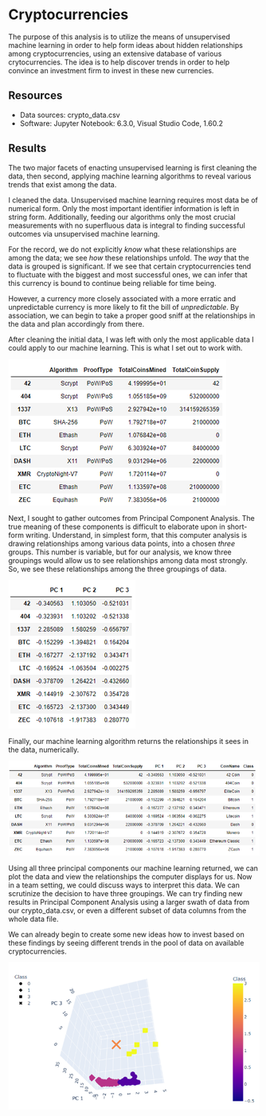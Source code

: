 # Cryptocurrencies

The purpose of this analysis is to utilize the means of unsupervised machine learning in order to help form ideas about hidden relationships among cryptocurrencies, using an extensive database of various crytocurrencies. The idea is to help discover trends in order to help convince an investment firm to invest in these new currencies.

## Resources
- Data sources: crypto_data.csv
- Software: Jupyter Notebook: 6.3.0, Visual Studio Code, 1.60.2

## Results
The two major facets of enacting unsupervised learning is first cleaning the data, then second, applying machine learning algorithms to reveal various trends that exist among the data.

I cleaned the data. Unsupervised machine learning requires most data be of numerical form. Only the most important identifier information is left in string form. Additionally, feeding our algorithms only the most crucial measurements with no superfluous data is integral to finding successful outcomes via unsupervised machine learning.

For the record, we do not explicitly *know* what these relationships are among the data; we see *how* these relationships unfold. The *way* that the data is grouped is significant. If we see that certain cryptocurrencies tend to fluctuate with the biggest and most successful ones, we can infer that this currency is bound to continue being reliable for time being. 

However, a currency more closely associated with a more erratic and unpredictable currency is more likely to fit the bill of *unpredictable*. By association, we can begin to take a proper good sniff at the relationships in the data and plan accordingly from there.

After cleaning the initial data, I was left with only the most applicable data I could apply to our machine learning. This is what I set out to work with.

![Cryptocurrenies Data Cleaned](Resources/crypto_data_cleaned.png)

Next, I sought to gather outcomes from Principal Component Analysis. The true meaning of these components is difficult to elaborate upon in short-form writing. Understand, in simplest form, that this computer analysis is drawing relationships among various data points, into a chosen *three* groups. This number is variable, but for our analysis, we know three groupings would allow us to see relationships among data most strongly. So, we see these relationships among the three groupings of data.

![Principal Component Analysis](Resources/pca_analysis.png)

Finally, our machine learning algorithm returns the relationships it sees in the data, numerically.

![Clustered DataFrame](Resources/clustered_dataframe.png)

Using all three principal components our machine learning returned, we can plot the data and view the relationships the computer displays for us. Now in a team setting, we could discuss ways to interpret this data. We can scrutinize the decision to have three groupings. We can try finding new results in Principal Component Analysis using a larger swath of data from our crypto_data.csv, or even a different subset of data columns from the whole data file. 

We can already begin to create some new ideas how to invest based on these findings by seeing different trends in the pool of data on available cryptocurrencies.

![Clustered DataFrame](Resources/visualizing_clustered.png)
